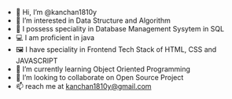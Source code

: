 - 👋  Hi, I’m @kanchan1810y
- 👀  I’m interested in Data Structure and Algorithm
- 💾  I possess speciality in Database Management Sysytem in SQL
- 💻  I am proficient in java
- 🖼  I have speciality in Frontend Tech Stack of HTML, CSS and JAVASCRIPT 
- 🌱  I’m currently learning Object Oriented Programming
- 💞️  I’m looking to collaborate on Open Source Project
- 📫  reach me at kanchan1810y@gmail.com

<!---
kanchan1810y/kanchan1810y is a ✨ special ✨ repository because its `README.md` (this file) appears on your GitHub profile.
You can click the Preview link to take a look at your changes.
--->
